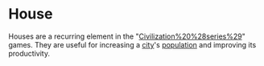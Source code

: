 # House

Houses are a recurring element in the "[Civilization%20%28series%29](Civilization)" games. They are useful for increasing a [city](city)'s [population](population) and improving its productivity.